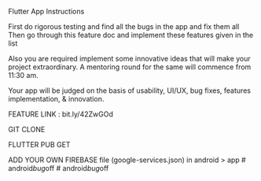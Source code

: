 Flutter App Instructions

First do rigorous testing and find all the bugs in the app and fix them all
Then go through this feature doc and implement these features given in the list

Also you are required implement some innovative ideas that will make your project extraordinary. A mentoring round for the same will commence from 11:30 am.

Your app will be judged on the basis of usability, UI/UX, bug fixes, features implementation, & innovation.

FEATURE LINK : bit.ly/42ZwGOd

GIT CLONE

FLUTTER PUB GET

ADD YOUR OWN FIREBASE file (google-services.json) in android > app
#   a n d r o i d _ b u g _ o f f  
 #   a n d r o i d _ b u g _ o f f  
 
